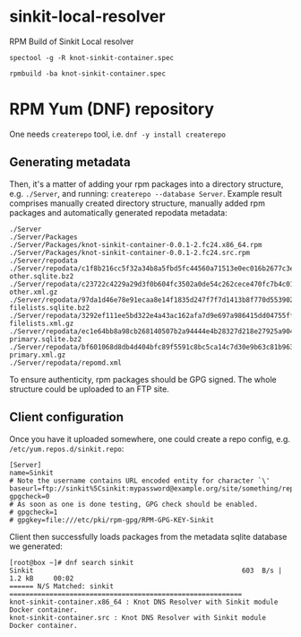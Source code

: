 # sinkit-local-resolver
RPM Build of Sinkit Local resolver

    spectool -g -R knot-sinkit-container.spec

    rpmbuild -ba knot-sinkit-container.spec

# RPM Yum (DNF) repository
One needs ```createrepo``` tool, i.e. ```dnf -y install createrepo```
## Generating metadata
Then, it's a matter of adding your rpm packages into a directory structure, e.g. ```./Server```, and running: ```createrepo --database Server```. Example result comprises manually created directory structure, manually added rpm packages and automatically generated repodata metadata:

    ./Server
    ./Server/Packages
    ./Server/Packages/knot-sinkit-container-0.0.1-2.fc24.x86_64.rpm
    ./Server/Packages/knot-sinkit-container-0.0.1-2.fc24.src.rpm
    ./Server/repodata
    ./Server/repodata/c1f8b216cc5f32a34b8a5fbd5fc44560a71513e0ec016b2677c3e1681039b270-other.sqlite.bz2
    ./Server/repodata/c23722c4229a29d3f0b604fc3502a0de54c262cece470fc7b4c01b18c16f2abf-other.xml.gz
    ./Server/repodata/97da1d46e78e91ecaa8e14f1835d247f7f7d1413b8f770d55390293f6ec1f141-filelists.sqlite.bz2
    ./Server/repodata/3292ef111ee5bd322e4a43ac162afa7d9e697a986415dd04755ffb59bba2f431-filelists.xml.gz
    ./Server/repodata/ec1e64bb8a98cb268140507b2a94444e4b28327d218e27925a904a04c356a069-primary.sqlite.bz2
    ./Server/repodata/bf601068d8db4d404bfc89f5591c8bc5ca14c7d30e9b63c81b9638c514853c6f-primary.xml.gz
    ./Server/repodata/repomd.xml

To ensure authenticity, rpm packages should be GPG signed. The whole structure could be uploaded to an FTP site.
## Client configuration
Once you have it uploaded somewhere, one could create a repo config, e.g. ```/etc/yum.repos.d/sinkit.repo```:


    [Server]
    name=Sinkit
    # Note the username contains URL encoded entity for character `\'
    baseurl=ftp://sinkit%5Csinkit:mypassword@example.org/site/something/repo/yum/Server
    gpgcheck=0
    # As soon as one is done testing, GPG check should be enabled.
    # gpgcheck=1
    # gpgkey=file:///etc/pki/rpm-gpg/RPM-GPG-KEY-Sinkit

    
Client then successfully loads packages from the metadata sqlite database we generated:


    [root@box ~]# dnf search sinkit
    Sinkit                                                    603  B/s | 1.2 kB     00:02
    ====== N/S Matched: sinkit ==========================================================
    knot-sinkit-container.x86_64 : Knot DNS Resolver with Sinkit module Docker container.
    knot-sinkit-container.src : Knot DNS Resolver with Sinkit module Docker container.
 
